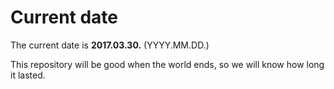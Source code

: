 # Current date

The current date is **2017.03.30.** (YYYY.MM.DD.)

This repository will be good when the world ends, so we will know how long it lasted.